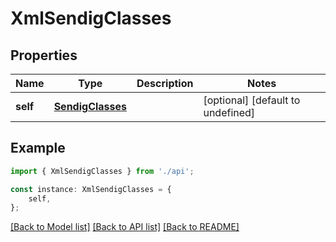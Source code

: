 # XmlSendigClasses


## Properties

Name | Type | Description | Notes
------------ | ------------- | ------------- | -------------
**self** | [**SendigClasses**](SendigClasses.md) |  | [optional] [default to undefined]

## Example

```typescript
import { XmlSendigClasses } from './api';

const instance: XmlSendigClasses = {
    self,
};
```

[[Back to Model list]](../README.md#documentation-for-models) [[Back to API list]](../README.md#documentation-for-api-endpoints) [[Back to README]](../README.md)

